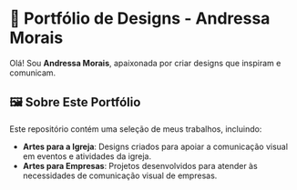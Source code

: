 # 🎨 Portfólio de Designs - Andressa Morais

Olá! Sou **Andressa Morais**, apaixonada por criar designs que inspiram e comunicam.

## 🖼️ Sobre Este Portfólio

Este repositório contém uma seleção de meus trabalhos, incluindo:

- **Artes para a Igreja**: Designs criados para apoiar a comunicação visual em eventos e atividades da igreja.
- **Artes para Empresas**: Projetos desenvolvidos para atender às necessidades de comunicação visual de empresas.
